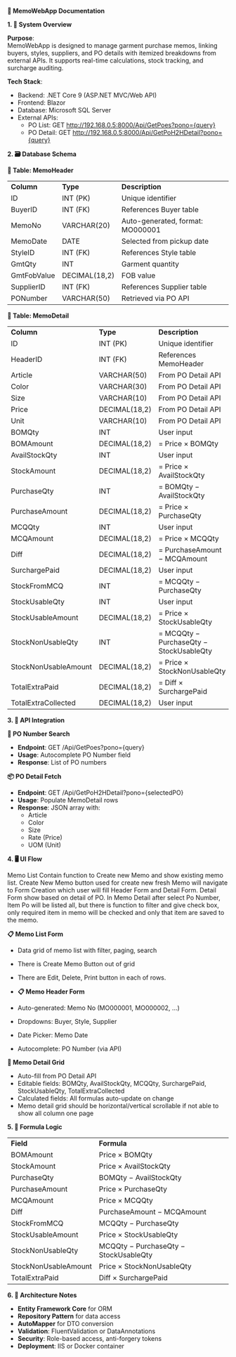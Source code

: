 **📘 MemoWebApp Documentation**

**1\. 🧭 System Overview**

**Purpose**:  
MemoWebApp is designed to manage garment purchase memos, linking buyers, styles, suppliers, and PO details with itemized breakdowns from external APIs. It supports real-time calculations, stock tracking, and surcharge auditing.

**Tech Stack**:

- Backend: .NET Core 9 (ASP.NET MVC/Web API)
- Frontend: Blazor
- Database: Microsoft SQL Server
- External APIs:
    - PO List: GET http://192.168.0.5:8000/Api/GetPoes?pono={query}
    - PO Detail: GET http://192.168.0.5:8000/Api/GetPoH2HDetail?pono={query}

**2\. 🗃️ Database Schema**

**📌 Table: MemoHeader**

|     |     |     |
| --- | --- | --- |
| **Column** | **Type** | **Description** |
| ID  | INT (PK) | Unique identifier |
| BuyerID | INT (FK) | References Buyer table |
| MemoNo | VARCHAR(20) | Auto-generated, format: MO000001 |
| MemoDate | DATE | Selected from pickup date |
| StyleID | INT (FK) | References Style table |
| GmtQty | INT | Garment quantity |
| GmtFobValue | DECIMAL(18,2) | FOB value |
| SupplierID | INT (FK) | References Supplier table |
| PONumber | VARCHAR(50) | Retrieved via PO API |

**📌 Table: MemoDetail**

|     |     |     |
| --- | --- | --- |
| **Column** | **Type** | **Description** |
| ID  | INT (PK) | Unique identifier |
| HeaderID | INT (FK) | References MemoHeader |
| Article | VARCHAR(50) | From PO Detail API |
| Color | VARCHAR(30) | From PO Detail API |
| Size | VARCHAR(10) | From PO Detail API |
| Price | DECIMAL(18,2) | From PO Detail API |
| Unit | VARCHAR(10) | From PO Detail API |
| BOMQty | INT | User input |
| BOMAmount | DECIMAL(18,2) | \= Price × BOMQty |
| AvailStockQty | INT | User input |
| StockAmount | DECIMAL(18,2) | \= Price × AvailStockQty |
| PurchaseQty | INT | \= BOMQty − AvailStockQty |
| PurchaseAmount | DECIMAL(18,2) | \= Price × PurchaseQty |
| MCQQty | INT | User input |
| MCQAmount | DECIMAL(18,2) | \= Price × MCQQty |
| Diff | DECIMAL(18,2) | \= PurchaseAmount − MCQAmount |
| SurchargePaid | DECIMAL(18,2) | User input |
| StockFromMCQ | INT | \= MCQQty − PurchaseQty |
| StockUsableQty | INT | User input |
| StockUsableAmount | DECIMAL(18,2) | \= Price × StockUsableQty |
| StockNonUsableQty | INT | \= MCQQty − PurchaseQty − StockUsableQty |
| StockNonUsableAmount | DECIMAL(18,2) | \= Price × StockNonUsableQty |
| TotalExtraPaid | DECIMAL(18,2) | \= Diff × SurchargePaid |
| TotalExtraCollected | DECIMAL(18,2) | User input |

**3\. 🔗 API Integration**

**🧾 PO Number Search**

- **Endpoint**: GET /Api/GetPoes?pono={query}
- **Usage**: Autocomplete PO Number field
- **Response**: List of PO numbers

**📦 PO Detail Fetch**

- **Endpoint**: GET /Api/GetPoH2HDetail?pono={selectedPO}
- **Usage**: Populate MemoDetail rows
- **Response**: JSON array with:
    - Article
    - Color
    - Size
    - Rate (Price)
    - UOM (Unit)

**4\. 🖥️ UI Flow**

Memo List Contain function to Create new Memo and show existing memo list.
Create New Memo button used for create new fresh Memo will navigate to Form Creation which user will fill Header Form and Detail Form.
Detail Form show based on detail of PO. In Memo Detail after select Po Number, Item Po will be listed all, but there is function to filter and give check box, only required item in memo will be checked and only that item are saved to the memo.

**📋 Memo List Form**
- Data grid of memo list with filter, paging, search
- There is Create Memo Button out of grid
- There are Edit, Delete, Print button in each of rows.

- **📋 Memo Header Form**
- Auto-generated: Memo No (MO000001, MO000002, …)
- Dropdowns: Buyer, Style, Supplier
- Date Picker: Memo Date
- Autocomplete: PO Number (via API)

**📄 Memo Detail Grid**
- Auto-fill from PO Detail API
- Editable fields: BOMQty, AvailStockQty, MCQQty, SurchargePaid, StockUsableQty, TotalExtraCollected
- Calculated fields: All formulas auto-update on change
- Memo detail grid should be horizontal/vertical scrollable if not able to show all column one page

**5\. 🧮 Formula Logic**

|     |     |
| --- | --- |
| **Field** | **Formula** |
| BOMAmount | Price × BOMQty |
| StockAmount | Price × AvailStockQty |
| PurchaseQty | BOMQty − AvailStockQty |
| PurchaseAmount | Price × PurchaseQty |
| MCQAmount | Price × MCQQty |
| Diff | PurchaseAmount − MCQAmount |
| StockFromMCQ | MCQQty − PurchaseQty |
| StockUsableAmount | Price × StockUsableQty |
| StockNonUsableQty | MCQQty − PurchaseQty − StockUsableQty |
| StockNonUsableAmount | Price × StockNonUsableQty |
| TotalExtraPaid | Diff × SurchargePaid |

**6\. 🧱 Architecture Notes**

- **Entity Framework Core** for ORM
- **Repository Pattern** for data access
- **AutoMapper** for DTO conversion
- **Validation**: FluentValidation or DataAnnotations
- **Security**: Role-based access, anti-forgery tokens
- **Deployment**: IIS or Docker container